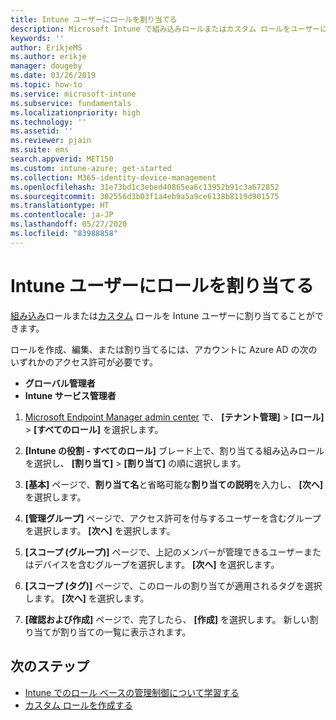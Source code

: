 ```yaml
---
title: Intune ユーザーにロールを割り当てる
description: Microsoft Intune で組み込みロールまたはカスタム ロールをユーザーに割り当てる方法を学習します。
keywords: ''
author: ErikjeMS
ms.author: erikje
manager: dougeby
ms.date: 03/26/2019
ms.topic: how-to
ms.service: microsoft-intune
ms.subservice: fundamentals
ms.localizationpriority: high
ms.technology: ''
ms.assetid: ''
ms.reviewer: pjain
ms.suite: ems
search.appverid: MET150
ms.custom: intune-azure; get-started
ms.collection: M365-identity-device-management
ms.openlocfilehash: 31e73bd1c3ebed40865ea6c13952b91c3a672852
ms.sourcegitcommit: 302556d3b03f1a4eb9a5a9ce6138b8119d901575
ms.translationtype: HT
ms.contentlocale: ja-JP
ms.lasthandoff: 05/27/2020
ms.locfileid: "83988858"
---
```

# <a name="assign-a-role-to-an-intune-user"></a>Intune ユーザーにロールを割り当てる

[組み込み](role-based-access-control.md#built-in-roles)ロールまたは[カスタム](create-custom-role.md) ロールを Intune ユーザーに割り当てることができます。

ロールを作成、編集、または割り当てるには、アカウントに Azure AD の次のいずれかのアクセス許可が必要です。
- **グローバル管理者**
- **Intune サービス管理者**

1. [Microsoft Endpoint Manager admin center](https://go.microsoft.com/fwlink/?linkid=2109431) で、 **[テナント管理]**  >  **[ロール]**  >  **[すべてのロール]** を選択します。

2. **[Intune の役割 - すべてのロール]** ブレード上で、割り当てる組み込みロールを選択し、 **[割り当て]**  >  **[割り当て]** の順に選択します。

5. **[基本]** ページで、**割り当て名**と省略可能な**割り当ての説明**を入力し、 **[次へ]** を選択します。

6. **[管理グループ]** ページで、アクセス許可を付与するユーザーを含むグループを選択します。 **[次へ]** を選択します。

7. **[スコープ (グループ)]** ページで、上記のメンバーが管理できるユーザーまたはデバイスを含むグループを選択します。 **[次へ]** を選択します。

8. **[スコープ (タグ)]** ページで、このロールの割り当てが適用されるタグを選択します。 **[次へ]** を選択します。

9. **[確認および作成]** ページで、完了したら、 **[作成]** を選択します。 新しい割り当てが割り当ての一覧に表示されます。

## <a name="next-steps"></a>次のステップ
- [Intune でのロール ベースの管理制御について学習する](role-based-access-control.md)
- [カスタム ロールを作成する](create-custom-role.md)


